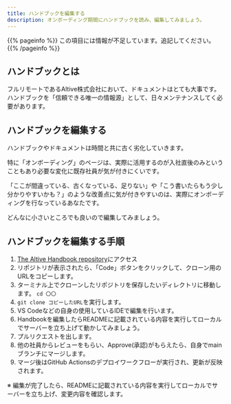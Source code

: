 ```yaml
---
title: ハンドブックを編集する
description: オンボーディング期間にハンドブックを読み、編集してみましょう。
---
```


{{% pageinfo %}}
この項目には情報が不足しています。追記してください。
{{% /pageinfo %}}

## ハンドブックとは

フルリモートであるAltive株式会社において、ドキュメントはとても大事です。
ハンドブックを「信頼できる唯一の情報源」として、日々メンテナンスしてく必要があります。

## ハンドブックを編集する

ハンドブックやドキュメントは時間と共に古く劣化していきます。

特に「オンボーディング」のページは、実際に活用するのが入社直後のみということもあり必要な変化に既存社員が気が付きにくいです。

「ここが間違っている、古くなっている、足りない」や「こう書いたらもう少し分かりやすいかも？」のような改善点に気が付きやすいのは、実際にオンボーディングを行なっているあなたです。

どんなに小さいところでも良いので編集してみましょう。

## ハンドブックを編集する手順

1. [The Altive Handbook repository](https://github.com/altive/handbook)にアクセス
2. リポジトリが表示されたら、「Code」ボタンをクリックして、クローン用のURLをコピーします。
3. ターミナル上でクローンしたリポジトリを保存したいディレクトリに移動します。 ` cd 〇〇 `
4. `git clone コピーしたURL`を実行します。
5. VS Codeなどの自身の使用しているIDEで編集を行います。
6. Handbookを編集したらREADMEに記載されている内容を実行してローカルでサーバーを立ち上げて動かしてみましょう。
7. プルリクエストを出します。
8. 他の社員からレビューをもらい、Approve(承認)がもらえたら、自身でmainブランチにマージします。
9. マージ後はGitHub Actionsのデプロイワークフローが実行され、更新が反映されます。

※ 編集が完了したら、READMEに記載されている内容を実行してローカルでサーバーを立ち上げ、変更内容を確認します。
